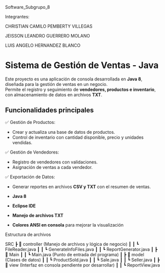 Software_Subgrupo_8  
                                           

Integrantes:

CHRISTIAN CAMILO PEMBERTY VILLEGAS

JEISSON LEANDRO GUERRERO MOLANO

LUIS ANGELO HERNANDEZ BLANCO

# Sistema de Gestión de Ventas - Java  

Este proyecto es una aplicación de consola desarrollada en **Java 8**, diseñada para la gestión de ventas en un negocio.  
Permite el registro y seguimiento de **vendedores, productos e inventario**, con almacenamiento de datos en archivos **TXT**.  

## Funcionalidades principales  

✅   Gestión de Productos:  
   - Crear y actualiza una base de datos de productos.  
   - Control de inventario con cantidad disponible, precio y unidades vendidas.  

✅   Gestión de Vendedores:  
   - Registro de vendedores con validaciones.  
   - Asignación de ventas a cada vendedor.  

✅   Exportación de Datos:  
   - Generar reportes en archivos **CSV y TXT** con el resumen de ventas.  

- **Java 8**  
- **Eclipse IDE**  
- **Manejo de archivos TXT**  
- **Colores ANSI en consola** para mejorar la visualización  

Estructura de archivos 

SRC
┣ 📂 controller (Manejo de archivos y lógica de negocio)
┃ ┃ ┗ FileReader.java
┃ ┃ ┗ GenerateInfoFiles.java
┃ ┃ ┗ ReportGenerator.java
┃ ┣ 📂 Main
┃ ┃ ┗ Main.java (Punto de entrada del programa)
┃ ┣ 📂 model (Clases de datos)
┃ ┃ ┗ ProductSold.java
┃ ┃ ┗ Sale.java
┃ ┃ ┗ Seller.java
┃ ┣ 📂 view (Interfaz en consola pendiente por desarrollar)
┃ ┃ ┗ ReportView.java
